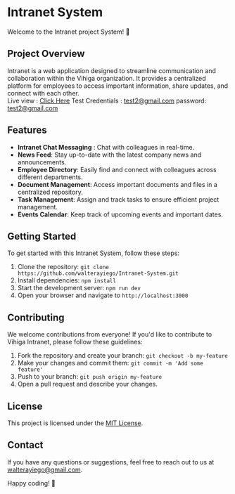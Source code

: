 # Intranet System

Welcome to the Intranet project System! 🎉

## Project Overview

Intranet is a web application designed to streamline communication and collaboration within the Vihiga organization. It provides a centralized platform for employees to access important information, share updates, and connect with each other. <br>
Live view : [Click Here](https://intranet-system.netlify.app)
Test Credentials : test2@gmail.com password: test2@gmail.com

## Features

- **Intranet Chat Messaging** : Chat with colleagues in real-time.
- **News Feed**: Stay up-to-date with the latest company news and announcements.
- **Employee Directory**: Easily find and connect with colleagues across different departments.
- **Document Management**: Access important documents and files in a centralized repository.
- **Task Management**: Assign and track tasks to ensure efficient project management.
- **Events Calendar**: Keep track of upcoming events and important dates.

## Getting Started

To get started with this Intranet System, follow these steps:

1. Clone the repository: `git clone https://github.com/walterayiego/Intranet-System.git`
2. Install dependencies: `npm install`
3. Start the development server: `npm run dev`
4. Open your browser and navigate to `http://localhost:3000`

## Contributing

We welcome contributions from everyone! If you'd like to contribute to Vihiga Intranet, please follow these guidelines:

1. Fork the repository and create your branch: `git checkout -b my-feature`
2. Make your changes and commit them: `git commit -m 'Add some feature'`
3. Push to your branch: `git push origin my-feature`
4. Open a pull request and describe your changes.

## License

This project is licensed under the [MIT License](LICENSE).

## Contact

If you have any questions or suggestions, feel free to reach out to us at [walterayiego@gmail.com](mailto:walterayiego@gmail.com).

Happy coding! 🚀
